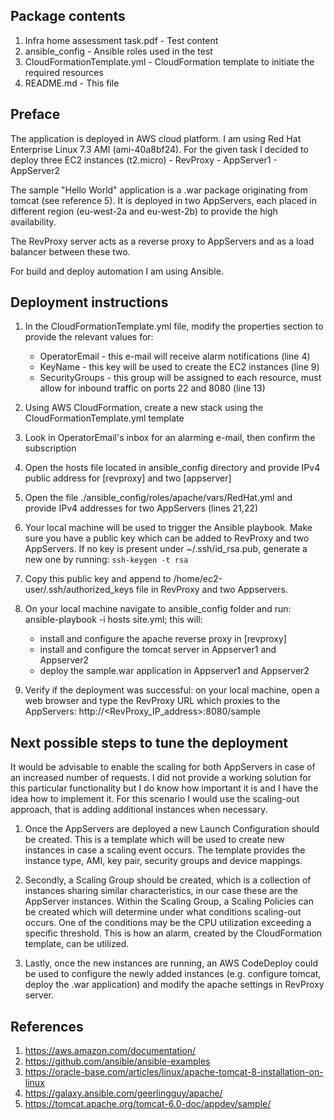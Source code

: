 ## Package contents


1. Infra home assessment task.pdf - Test content
2. ansible_config - Ansible roles used in the test
3. CloudFormationTemplate.yml - CloudFormation template to initiate the required resources
4. README.md - This file

## Preface


The application is deployed in AWS cloud platform. I am using Red Hat Enterprise Linux 7.3 AMI (ami-40a8bf24). For the given task I decided to deploy three EC2 instances (t2.micro)
	- RevProxy
	- AppServer1
	- AppServer2

The sample "Hello World" application is a .war package originating from tomcat (see reference 5). It is deployed in two AppServers, each placed in different region (eu-west-2a and eu-west-2b) to provide the high availability.

The RevProxy server acts as a reverse proxy to AppServers and as a load balancer between these two.

For build and deploy automation I am using Ansible.

## Deployment instructions


1. In the CloudFormationTemplate.yml file, modify the properties section to provide the relevant values for:
	- OperatorEmail - this e-mail will receive alarm notifications (line 4)
	- KeyName - this key will be used to create the EC2 instances (line 9)
	- SecurityGroups - this group will be assigned to each resource, must allow for inbound traffic on ports 22 and 8080 (line 13)

2. Using AWS CloudFormation, create a new stack using the CloudFormationTemplate.yml template

3. Look in OperatorEmail's inbox for an alarming e-mail, then confirm the subscription

4. Open the hosts file located in ansible_config directory and provide IPv4 public address for [revproxy] and two [appserver]

5. Open the file ./ansible_config/roles/apache/vars/RedHat.yml and provide IPv4 addresses for two AppServers (lines 21,22)

6. Your local machine will be used to trigger the Ansible playbook. Make sure you have a public key which can be added to RevProxy and two AppServers. If no key is present under ~/.ssh/id_rsa.pub, generate a new one by running: `ssh-keygen -t rsa`

7. Copy this public key and append to /home/ec2-user/.ssh/authorized_keys file in RevProxy and two Appservers.

8. On your local machine navigate to ansible_config folder and run: ansible-playbook -i hosts site.yml; this will:
	- install and configure the apache reverse proxy in [revproxy]
	- install and configure the tomcat server in Appserver1 and Appserver2
	- deploy the sample.war application in Appserver1 and Appserver2

9. Verify if the deployment was successful: on your local machine, open a web browser and type the RevProxy URL which proxies to the AppServers: http://<RevProxy_IP_address>:8080/sample

## Next possible steps to tune the deployment

It would be advisable to enable the scaling for both AppServers in case of an increased number of requests. I did not provide a working solution for this particular functionality but I do know how important it is and I have the idea how to implement it. For this scenario I would use the scaling-out approach, that is adding additional instances when necessary.

1. Once the AppServers are deployed a new Launch Configuration should be created. This is a template which will be used to create new instances in case a scaling event occurs. The template provides the instance type, AMI, key pair, security groups and device mappings.

2. Secondly, a Scaling Group should be created, which is a collection of instances sharing similar characteristics, in our case these are the AppServer instances. Within the Scaling Group, a Scaling Policies can be created which will determine under what conditions scaling-out occurs. One of the conditions may be the CPU utilization exceeding a specific threshold. This is how an alarm, created by the CloudFormation template, can be utilized.

3. Lastly, once the new instances are running, an AWS CodeDeploy could be used to configure the newly added instances (e.g. configure tomcat, deploy the .war application) and modify the apache settings in RevProxy server.


## References

1. https://aws.amazon.com/documentation/
2. https://github.com/ansible/ansible-examples
3. https://oracle-base.com/articles/linux/apache-tomcat-8-installation-on-linux
4. https://galaxy.ansible.com/geerlingguy/apache/
5. https://tomcat.apache.org/tomcat-6.0-doc/appdev/sample/

